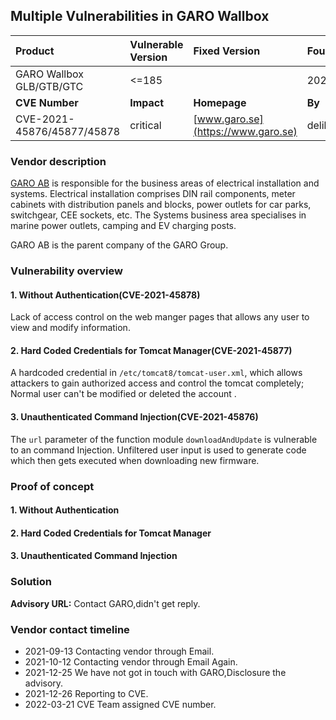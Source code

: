 ## Multiple Vulnerabilities in GARO Wallbox

| Product                    | Vulnerable Version | Fixed Version                                        | Found                                                |
| :------------------------- | :----------------- | :--------------------------------------------------- | :--------------------------------------------------- |
| GARO Wallbox GLB/GTB/GTC   | <=185              |                                                      | 2021.09.16                                           |
| **CVE Number**             | **Impact**         | **Homepage**                                         | **By**                                               |
| CVE-2021-45876/45877/45878 | critical           | [www.garo.se](https://www.garo.se)                   | delikely@[StarVLab](http://starvlab.qianxin.com/) |

### Vendor description

[GARO AB](http://www.garo.se/) is responsible for the business areas of electrical installation and systems. Electrical installation comprises DIN rail components, meter cabinets with distribution panels and blocks, power outlets for car parks, switchgear, CEE sockets, etc. The Systems business area specialises in marine power outlets, camping and EV charging posts.

GARO AB is the parent company of the GARO Group.

### Vulnerability overview
#### 1. Without Authentication(CVE-2021-45878)

Lack of access control on the web manger pages that allows any user  to view and modify information.

#### 2. Hard Coded Credentials for Tomcat Manager(CVE-2021-45877)

A hardcoded credential  in  `/etc/tomcat8/tomcat-user.xml`, which allows attackers to gain authorized access and control the tomcat completely; Normal user can't be modified or deleted the account .

#### 3. Unauthenticated Command Injection(CVE-2021-45876)

The `url` parameter of the function module `downloadAndUpdate` is vulnerable to an command Injection. Unfiltered user input is used to generate code  which then gets executed when downloading  new firmware.


### Proof of concept

#### 1. Without Authentication

#### 2. Hard Coded Credentials for Tomcat Manager

#### 3. Unauthenticated Command Injection 


### Solution

**Advisory URL:** Contact GARO,didn't get reply.

### Vendor contact timeline

- 2021-09-13 Contacting vendor through Email.
- 2021-10-12 Contacting vendor through Email Again.
- 2021-12-25 We have not got in touch with GARO,Disclosure the advisory.
- 2021-12-26 Reporting to CVE.
- 2022-03-21 CVE Team assigned CVE number.
